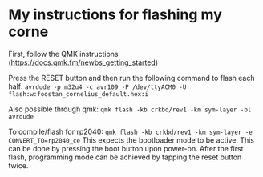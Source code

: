 # My instructions for flashing my corne

First, follow the QMK instructions (https://docs.qmk.fm/newbs_getting_started)

Press the RESET button and then run the following command to flash each half:
`avrdude -p m32u4 -c avr109 -P /dev/ttyACM0 -U flash:w:foostan_cornelius_default.hex:i`

Also possible through qmk:
`qmk flash -kb crkbd/rev1 -km sym-layer -bl avrdude`

To compile/flash for rp2040:
`qmk flash -kb crkbd/rev1 -km sym-layer -e CONVERT_TO=rp2040_ce`
This expects the bootloader mode to be active. This can be done by pressing the boot button upon power-on.
After the first flash, programming mode can be achieved by tapping the reset button twice.
